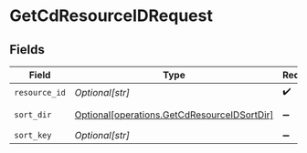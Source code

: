 # GetCdResourceIDRequest


## Fields

| Field                                                                                                | Type                                                                                                 | Required                                                                                             | Description                                                                                          |
| ---------------------------------------------------------------------------------------------------- | ---------------------------------------------------------------------------------------------------- | ---------------------------------------------------------------------------------------------------- | ---------------------------------------------------------------------------------------------------- |
| `resource_id`                                                                                        | *Optional[str]*                                                                                      | :heavy_check_mark:                                                                                   | N/A                                                                                                  |
| `sort_dir`                                                                                           | [Optional[operations.GetCdResourceIDSortDir]](undefined/models/operations/getcdresourceidsortdir.md) | :heavy_minus_sign:                                                                                   | sorting direction                                                                                    |
| `sort_key`                                                                                           | *Optional[str]*                                                                                      | :heavy_minus_sign:                                                                                   | sort key                                                                                             |